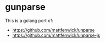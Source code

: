 # gunparse

This is a golang port of:

 - https://github.com/mattfenwick/unparse
 - https://github.com/mattfenwick/unparse-js
